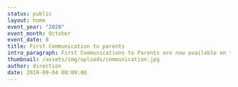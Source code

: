 ```yaml
---
status: public
layout: home
event_year: "2020"
event_month: October
event_date: 8
title: First Communication to parents
intro_paragraph: First Communications to Parents are now available on the Parent Portal
thumbnail: /assets/img/uploads/communication.jpg
author: direction
date: 2019-09-04 00:09:00
---
```

